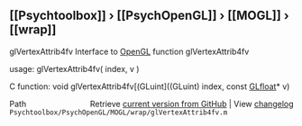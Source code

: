 ## [[Psychtoolbox]] &#8250; [[PsychOpenGL]] &#8250; [[MOGL]] &#8250; [[wrap]]

glVertexAttrib4fv  Interface to [OpenGL](OpenGL) function glVertexAttrib4fv  
  
usage:  glVertexAttrib4fv( index, v )  
  
C function:  void glVertexAttrib4fv[(GLuint]((GLuint) index, const [GLfloat](GLfloat)\* v)  




<div class="code_header" style="text-align:right;">
  <span style="float:left;">Path&nbsp;&nbsp;</span> <span class="counter">Retrieve <a href=
  "https://raw.github.com/Psychtoolbox-3/Psychtoolbox-3/beta/Psychtoolbox/PsychOpenGL/MOGL/wrap/glVertexAttrib4fv.m">current version from GitHub</a> | View <a href=
  "https://github.com/Psychtoolbox-3/Psychtoolbox-3/commits/beta/Psychtoolbox/PsychOpenGL/MOGL/wrap/glVertexAttrib4fv.m">changelog</a></span>
</div>
<div class="code">
  <code>Psychtoolbox/PsychOpenGL/MOGL/wrap/glVertexAttrib4fv.m</code>
</div>

